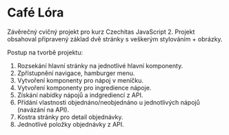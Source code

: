 # Café Lóra

Závěrečný cvičný projekt pro kurz Czechitas JavaScript 2. Projekt obsahoval připravený základ dvě stránky s veškerým stylováním + obrázky.

Postup na tvorbě projektu:
1. Rozsekání hlavní stránky na jednotlivé hlavní komponenty.
2. Zpřístupnění navigace, hamburger menu.
3. Vytvoření komponenty pro nápoj v meníčku.
4. Vytvoření komponenty pro ingredience nápoje.
5. Získání nabídky nápojů a indgrediencí z API.
6. Přídání vlastnosti objednáno/neobjednáno u jednotlivých nápojů (navázání na API).
7. Kostra stránky pro detail objednávky.
8. Jednotlivé položky objednávky z API.



